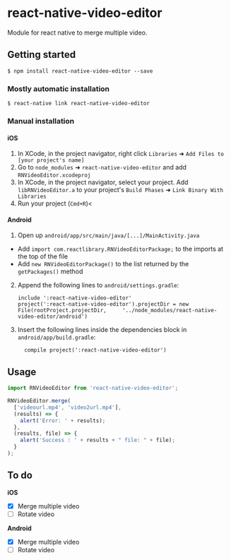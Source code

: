 # react-native-video-editor
Module for react native to merge multiple video.

## Getting started

`$ npm install react-native-video-editor --save`

### Mostly automatic installation

`$ react-native link react-native-video-editor`

### Manual installation


#### iOS

1. In XCode, in the project navigator, right click `Libraries` ➜ `Add Files to [your project's name]`
2. Go to `node_modules` ➜ `react-native-video-editor` and add `RNVideoEditor.xcodeproj`
3. In XCode, in the project navigator, select your project. Add `libRNVideoEditor.a` to your project's `Build Phases` ➜ `Link Binary With Libraries`
4. Run your project (`Cmd+R`)<

#### Android

1. Open up `android/app/src/main/java/[...]/MainActivity.java`
  - Add `import com.reactlibrary.RNVideoEditorPackage;` to the imports at the top of the file
  - Add `new RNVideoEditorPackage()` to the list returned by the `getPackages()` method
2. Append the following lines to `android/settings.gradle`:
  	```
  	include ':react-native-video-editor'
  	project(':react-native-video-editor').projectDir = new File(rootProject.projectDir, 	'../node_modules/react-native-video-editor/android')
  	```
3. Insert the following lines inside the dependencies block in `android/app/build.gradle`:
  	```
      compile project(':react-native-video-editor')
  	```

## Usage
```javascript
import RNVideoEditor from 'react-native-video-editor';

RNVideoEditor.merge(
  ['videourl.mp4', 'video2url.mp4'],
  (results) => {
    alert('Error: ' + results);
  },
  (results, file) => {
    alert('Success : ' + results + " file: " + file);
  }
);
```
## To do

**iOS**
- [x] Merge multiple video
- [ ] Rotate video

**Android**
- [x] Merge multiple video
- [ ] Rotate video
